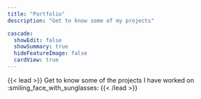 ```yaml
---
title: "Portfolio"
description: "Get to know some of my projects"

cascade:
  showEdit: false
  showSummary: true
  hideFeatureImage: false
  cardView: true
---
```


{{< lead >}}
Get to know some of the projects I have worked on :smiling_face_with_sunglasses:
{{< /lead >}}

<!---
This section contains some demo pages that show how Blowfish renders different types of content. You can also see an example [taxonomy listing]({{< ref "tags" >}}) page.
-->

